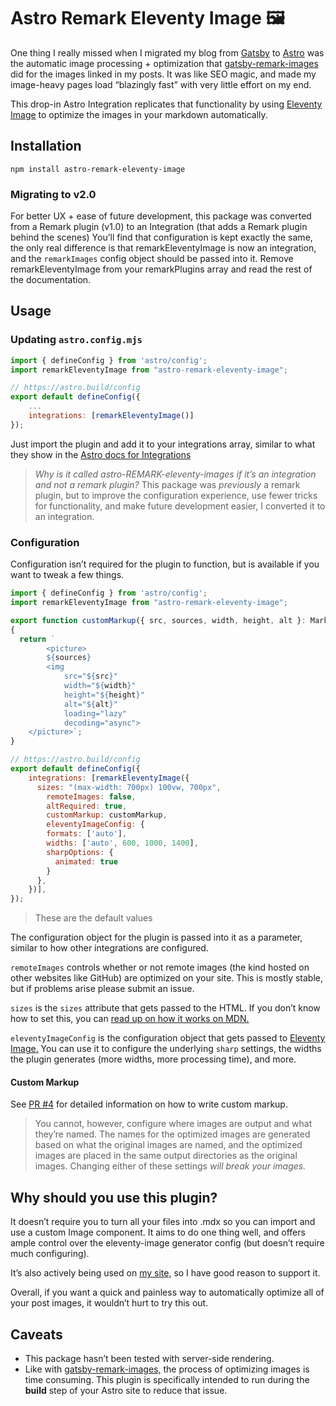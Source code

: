 # Astro Remark Eleventy Image 🖼

One thing I really missed when I migrated my blog from [Gatsby](https://www.gatsbyjs.com/) to [Astro](https://astro.build/) was the automatic image processing + optimization that [gatsby-remark-images](https://www.gatsbyjs.com/plugins/gatsby-remark-images/) did for the images linked in my posts. It was like SEO magic, and made my image-heavy pages load “blazingly fast” with very little effort on my end.

This drop-in Astro Integration replicates that functionality by using [Eleventy Image](https://www.11ty.dev/docs/plugins/image/) to optimize the images in your markdown automatically.

## Installation

`npm install astro-remark-eleventy-image`

### Migrating to v2.0

For better UX + ease of future development, this package was converted from a Remark plugin (v1.0) to an Integration (that adds a Remark plugin behind the scenes)
You’ll find that configuration is kept exactly the same, the only real difference is that remarkEleventyImage is now an integration, and the `remarkImages` config object should be passed into it. Remove remarkEleventyImage from your remarkPlugins array and read the rest of the documentation.

## Usage

### Updating `astro.config.mjs`

```js
import { defineConfig } from 'astro/config';
import remarkEleventyImage from "astro-remark-eleventy-image";

// https://astro.build/config
export default defineConfig({
	...
	integrations: [remarkEleventyImage()]
});
```

Just import the plugin and add it to your integrations array, similar to what they show in the [Astro docs for Integrations](https://docs.astro.build/en/guides/integrations-guide/#using-integrations)

> _Why is it called astro-REMARK-eleventy-images if it’s an integration and not a remark plugin?_
> This package was _previously_ a remark plugin, but to improve the configuration experience, use fewer tricks for functionality, and make future development easier, I converted it to an integration.

### Configuration

Configuration isn’t required for the plugin to function, but is available if you want to tweak a few things.

```js
import { defineConfig } from 'astro/config';
import remarkEleventyImage from "astro-remark-eleventy-image";

export function customMarkup({ src, sources, width, height, alt }: MarkupValues)
{
  return `
        <picture>
        ${sources}
        <img
            src="${src}"
            width="${width}"
            height="${height}"
            alt="${alt}"
            loading="lazy"
            decoding="async">
    </picture>`;
}

// https://astro.build/config
export default defineConfig({
	integrations: [remarkEleventyImage({
	  sizes: "(max-width: 700px) 100vw, 700px",
		remoteImages: false,
		altRequired: true,
		customMarkup: customMarkup,
		eleventyImageConfig: {
        formats: ['auto'],
        widths: ['auto', 600, 1000, 1400],
        sharpOptions: {
          animated: true
        }
      },
	})],
});
```

> These are the default values

The configuration object for the plugin is passed into it as a parameter, similar to how other integrations are configured.

`remoteImages` controls whether or not remote images (the kind hosted on other websites like GitHub) are optimized on your site. This is mostly stable, but if problems arise please submit an issue.

`sizes` is the `sizes` attribute that gets passed to the HTML. If you don’t know how to set this, you can [read up on how it works on MDN.](https://developer.mozilla.org/en-US/docs/Web/API/HTMLImageElement/sizes)

`eleventyImageConfig` is the configuration object that gets passed to [Eleventy Image.](https://www.11ty.dev/docs/plugins/image/) You can use it to configure the underlying `sharp` settings, the widths the plugin generates (more widths, more processing time), and more.

#### Custom Markup

See [PR #4](https://github.com/ChrisOh431/astro-remark-eleventy-image/pull/4) for detailed information on how to write custom markup.

> You cannot, however, configure where images are output and what they’re named. The names for the optimized images are generated based on what the original images are named, and the optimized images are placed in the same output directories as the original images. Changing either of these settings _will break your images._

## Why should you use this plugin?

It doesn’t require you to turn all your files into .mdx so you can import and use a custom Image component. It aims to do one thing well, and offers ample control over the eleventy-image generator config (but doesn’t require much configuring).

It’s also actively being used on [my site,](https://cjohanaja.com/) so I have good reason to support it.

Overall, if you want a quick and painless way to automatically optimize all of your post images, it wouldn’t hurt to try this out.

## Caveats

- This package hasn’t been tested with server-side rendering.
- Like with [gatsby-remark-images,](https://www.gatsbyjs.com/plugins/gatsby-remark-images/) the process of optimizing images is time consuming. This plugin is specifically intended to run during the **build** step of your Astro site to reduce that issue.
